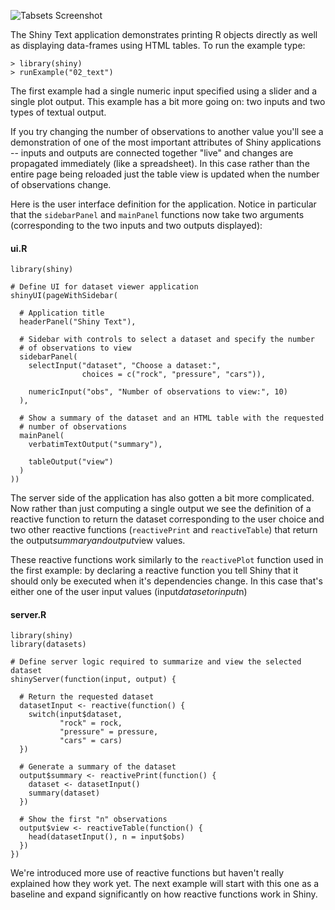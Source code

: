 
![Tabsets Screenshot](screenshots/shiny-text.png)

The Shiny Text application demonstrates printing R objects directly as well as displaying data-frames using HTML tables. To run the example type: 

<pre><code class="console">&gt; library(shiny)
&gt; runExample(&quot;02_text&quot;)
</code></pre>

The first example had a single numeric input specified using a slider and a single plot output. This example has a bit more going on: two inputs and two types of textual output.

If you try changing the number of observations to another value you'll see a demonstration of one of the most important attributes of Shiny applications -- inputs and outputs are connected together "live" and changes are propagated immediately (like a spreadsheet). In this case rather than the entire page being reloaded just the table view is updated when the number of observations change.

Here is the user interface definition for the application. Notice in particular that the `sidebarPanel` and `mainPanel` functions now take two arguments (corresponding to the two inputs and two outputs displayed):

#### ui.R

<pre><code class="r">library(shiny)

# Define UI for dataset viewer application
shinyUI(pageWithSidebar(

  # Application title
  headerPanel(&quot;Shiny Text&quot;),

  # Sidebar with controls to select a dataset and specify the number
  # of observations to view
  sidebarPanel(
    selectInput(&quot;dataset&quot;, &quot;Choose a dataset:&quot;, 
                choices = c(&quot;rock&quot;, &quot;pressure&quot;, &quot;cars&quot;)),

    numericInput(&quot;obs&quot;, &quot;Number of observations to view:&quot;, 10)
  ),

  # Show a summary of the dataset and an HTML table with the requested
  # number of observations
  mainPanel(
    verbatimTextOutput(&quot;summary&quot;),

    tableOutput(&quot;view&quot;)
  )
))
</code></pre>

The server side of the application has also gotten a bit more complicated. Now rather than just computing a single output we see the definition of a reactive function to return the dataset corresponding to the user choice and two other reactive functions (`reactivePrint` and `reactiveTable`) that return the output$summary and output$view values.

These reactive functions work similarly to the `reactivePlot` function used in the first example: by declaring a reactive function you tell Shiny that it should only be executed when it's dependencies change. In this case that's either one of the user input values (input$dataset or input$n)

#### server.R

<pre><code class="r">library(shiny)
library(datasets)

# Define server logic required to summarize and view the selected dataset
shinyServer(function(input, output) {

  # Return the requested dataset
  datasetInput &lt;- reactive(function() {
    switch(input$dataset,
           &quot;rock&quot; = rock,
           &quot;pressure&quot; = pressure,
           &quot;cars&quot; = cars)
  })

  # Generate a summary of the dataset
  output$summary &lt;- reactivePrint(function() {
    dataset &lt;- datasetInput()
    summary(dataset)
  })

  # Show the first &quot;n&quot; observations
  output$view &lt;- reactiveTable(function() {
    head(datasetInput(), n = input$obs)
  })
})
</code></pre>

We're introduced more use of reactive functions but haven't really explained how they work yet. The next example will start with this one as a baseline and expand significantly on how reactive functions work in Shiny.
